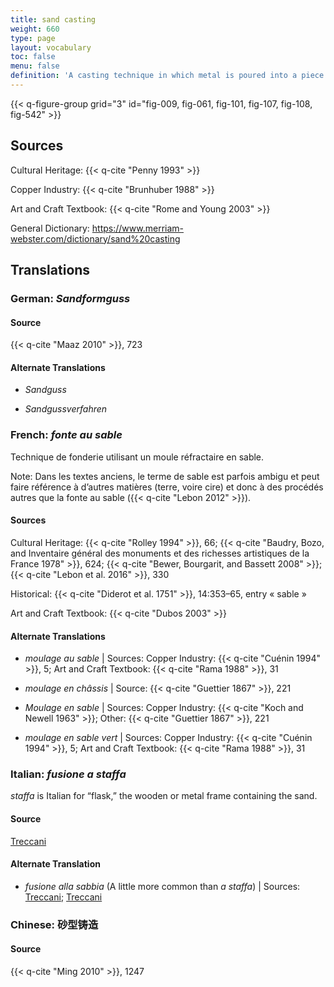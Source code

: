 ```yaml
---
title: sand casting
weight: 660
type: page
layout: vocabulary
toc: false
menu: false
definition: 'A casting technique in which metal is poured into a piece mold made of a specific type of sand that is bound by clay (or resin in modern foundries). The piece mold is made by ramming the sand around a rigid model or {{< q-def "chef-modèle" >}} within stacked metal frames (aka flasks). See [GI§2.4.1](#GI§2.4.1).'
---
```


{{< q-figure-group grid="3" id="fig-009, fig-061, fig-101, fig-107, fig-108, fig-542" >}}

## Sources

Cultural Heritage: {{< q-cite "Penny 1993" >}}

Copper Industry: {{< q-cite "Brunhuber 1988" >}}

Art and Craft Textbook: {{< q-cite "Rome and Young 2003" >}}

General Dictionary: <https://www.merriam-webster.com/dictionary/sand%20casting>

## Translations

<div class="accordion">

### **German**: *Sandformguss*

#### Source

{{< q-cite "Maaz 2010" >}}, 723

#### Alternate Translations

- *Sandguss*

- *Sandgussverfahren*

### **French**: *fonte au sable*

Technique de fonderie utilisant un moule réfractaire en sable.

<div class="backmatter">
Note: Dans les textes anciens, le terme de sable est parfois ambigu et peut faire référence à d’autres matières (terre, voire cire) et donc à des procédés autres que la fonte au sable ({{< q-cite "Lebon 2012" >}}).
</div>

#### Sources

Cultural Heritage: {{< q-cite "Rolley 1994" >}}, 66; {{< q-cite "Baudry, Bozo, and Inventaire général des monuments et des richesses artistiques de la France 1978" >}}, 624; {{< q-cite "Bewer, Bourgarit, and Bassett 2008" >}}; {{< q-cite "Lebon et al. 2016" >}}, 330

Historical: {{< q-cite "Diderot et al. 1751" >}}, 14:353–65, entry « sable »

Art and Craft Textbook: {{< q-cite "Dubos 2003" >}}

#### Alternate Translations

- *moulage au sable* | Sources: Copper Industry: {{< q-cite "Cuénin 1994" >}}, 5; Art and Craft Textbook: {{< q-cite "Rama 1988" >}}, 31

- *moulage en châssis* | Source: {{< q-cite "Guettier 1867" >}}, 221

- *Moulage en sable* | Sources: Copper Industry: {{< q-cite "Koch and Newell 1963" >}}; Other: {{< q-cite "Guettier 1867" >}}, 221

- *moulage en sable vert* | Sources: Copper Industry: {{< q-cite "Cuénin 1994" >}}, 5; Art and Craft Textbook: {{< q-cite "Rama 1988" >}}, 31

### **Italian**: *fusione a staffa*

*staffa* is Italian for “flask,” the wooden or metal frame containing the sand.

#### Source

[Treccani](https://www.treccani.it/enciclopedia/fusione_%28Enciclopedia-Italiana%29/)

#### Alternate Translation

- *fusione alla sabbia* (A little more common than *a staffa*) | Sources: [Treccani](http://www.treccani.it/vocabolario/ricerca/fusione-alla-sabbia/); [Treccani](https://www.treccani.it/enciclopedia/fusione_%28Enciclopedia-Italiana%29/)

### **Chinese**: 砂型铸造

#### Source

{{< q-cite "Ming 2010" >}}, 1247

</div>
